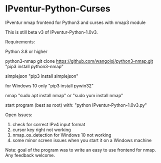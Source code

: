 # IPventur-Python-Curses
IPventur nmap frontend for Python3 and curses with nmap3 module

This is still beta v3 of IPventur-Python-1.0v3.

Requirements:

Python 3.8 or higher

python3-nmap
git clone https://github.com/wangoloj/python3-nmap.git
"pip3 install python3-nmap"

simplejson
"pip3 install simplejson"

for Windows 10 only
"pip3 install pywin32"

nmap
"sudo apt install nmap"
or
"sudo yum install nmap"


start program (best as root) with: "python IPventur-Python-1.0v3.py"

Open Issues:

1. check for correct IPv4 input format
2. cursor key right not working
3. nmap_os_detection for Windows 10 not working
4. some minor screen issues when you start it on a Windows machine

Note:
goal of the program was to write an easy to use frontend for nmap. Any feedback welcome.

